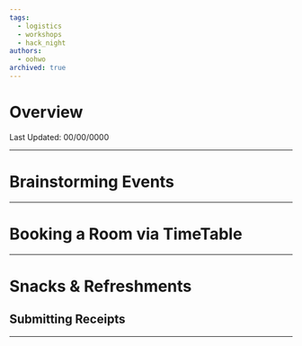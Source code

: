 ```yaml
---
tags:
  - logistics
  - workshops
  - hack_night
authors:
  - oohwo
archived: true
---
```

# Overview
Last Updated: 00/00/0000

-----
# Brainstorming Events
-----
# Booking a Room via TimeTable
-----
# Snacks & Refreshments

## Submitting Receipts
-----